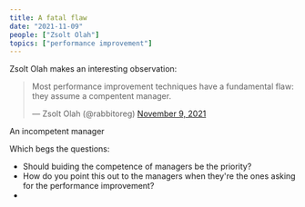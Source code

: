 ```yaml
---
title: A fatal flaw
date: "2021-11-09"
people: ["Zsolt Olah"]
topics: ["performance improvement"]
---
```


Zsolt Olah makes an interesting observation:

<blockquote class="twitter-tweet"><p lang="en" dir="ltr">Most performance improvement techniques have a fundamental flaw: they assume a compentent manager.</p>&mdash; Zsolt Olah (@rabbitoreg) <a href="https://twitter.com/rabbitoreg/status/1457898098961825792?ref_src=twsrc%5Etfw">November 9, 2021</a></blockquote>

An incompetent manager

Which begs the questions: 

- Should buiding the competence of managers be the priority?
- How do you point this out to the managers when they're the ones asking for the performance improvement?
- 